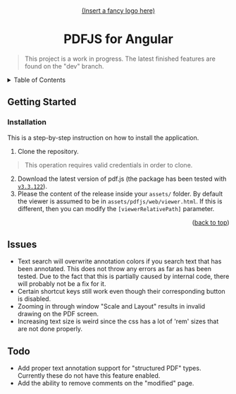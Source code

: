 
<!-- Anchor for the "back to top" links -->
<a id="readme-top"></a>

<!-- Project logo -->
<br />
<div align="center">
  <a href="#">
    (Insert a fancy logo here)
  </a>
  <h1>PDFJS for Angular</h1>
</div>

> This project is a work in progress. The latest finished features are found on the "dev" branch.

<!-- Table of contents -->
<details>
  <summary>Table of Contents</summary>
  <ol>
    <li>
      <a href="#getting-started">Getting Started</a>
    </li>
    <li>
      <a href="#issues">Issues</a>
    </li>
	<li>
      <a href="#todo">Todo</a>
    </li>
  </ol>
</details>



<!-- Getting started -->
## Getting Started

### Installation
This is a step-by-step instruction on how to install the application.
1. Clone the repository.
> This operation requires valid credentials in order to clone.
2. Download the latest version of pdf.js (the package has been tested with [`v3.3.122`](https://github.com/mozilla/pdf.js/releases/tag/v3.3.122)).
3. Please the content of the release inside your `assets/` folder. By default the viewer is assumed to be in `assets/pdfjs/web/viewer.html`. If this is different, then you can modify the `[viewerRelativePath]` parameter.

<p align="right">(<a href="#readme-top">back to top</a>)</p>

<!-- Issues -->
## Issues
- Text search will overwrite annotation colors if you search text that has been annotated. This does not throw any errors as far as has been tested. Due to the fact that this is partially caused by internal code, there will probably not be a fix for it.
- Certain shortcut keys still work even though their corresponding button is disabled.
- Zooming in through window "Scale and Layout" results in invalid drawing on the PDF screen.
- Increasing text size is weird since the css has a lot of 'rem' sizes that are not done properly.

## Todo
- Add proper text annotation support for "structured PDF" types. Currently these do not have this feature enabled.
- Add the ability to remove comments on the "modified" page.
